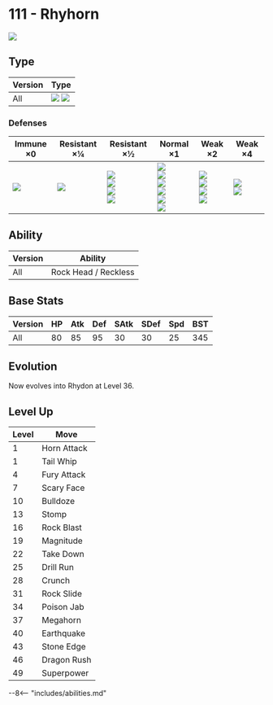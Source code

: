 # 111 - Rhyhorn
![][111]

## Type

Version | Type
---     | ---
All     | ![][ground]  ![][rock]

### Defenses

Immune ×0         | Resistant ×¼    | Resistant ×½                                             | Normal ×1                                                                            | Weak ×2                                                    | Weak ×4
---               | ---             | ---                                                      | ---                                                                                  | ---                                                        | ---
![][electric]<br> | ![][poison]<br> | ![][normal]<br>![][flying]<br>![][rock]<br>![][fire]<br> | ![][bug]<br>![][ghost]<br>![][psychic]<br>![][dragon]<br>![][dark]<br>![][fairy]<br> | ![][fighting]<br>![][ground]<br>![][steel]<br>![][ice]<br> | ![][water]<br>![][grass]<br>

## Ability

Version | Ability
---     | ---
All     | Rock Head / Reckless

## Base Stats

Version | HP  | Atk | Def | SAtk | SDef | Spd | BST
---     | --- | --- | --- | ---  | ---  | --- | ---
All     | 80  | 85  | 95  | 30   | 30   | 25  | 345

## Evolution
Now evolves into Rhydon at Level 36.

## Level Up

Level | Move
---   | ---
1     | Horn Attack
1     | Tail Whip
4     | Fury Attack
7     | Scary Face
10    | Bulldoze
13    | Stomp
16    | Rock Blast
19    | Magnitude
22    | Take Down
25    | Drill Run
28    | Crunch
31    | Rock Slide
34    | Poison Jab
37    | Megahorn
40    | Earthquake
43    | Stone Edge
46    | Dragon Rush
49    | Superpower


--8<-- "includes/abilities.md"

[111]: ../img/pokemon/111.png
[normal]: ../img/types/normal.png
[fire]: ../img/types/fire.png
[fighting]: ../img/types/fighting.png
[water]: ../img/types/water.png
[flying]: ../img/types/flying.png
[grass]: ../img/types/grass.png
[poison]: ../img/types/poison.png
[electric]: ../img/types/electric.png
[ground]: ../img/types/ground.png
[psychic]: ../img/types/psychic.png
[rock]: ../img/types/rock.png
[ice]: ../img/types/ice.png
[bug]: ../img/types/bug.png
[dragon]: ../img/types/dragon.png
[ghost]: ../img/types/ghost.png
[dark]: ../img/types/dark.png
[steel]: ../img/types/steel.png
[fairy]: ../img/types/fairy.png
